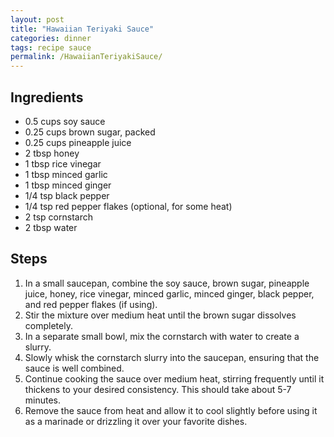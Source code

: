 ```yaml
---
layout: post
title: "Hawaiian Teriyaki Sauce"
categories: dinner
tags: recipe sauce
permalink: /HawaiianTeriyakiSauce/
---
```


## Ingredients

- 0.5 cups soy sauce
- 0.25 cups brown sugar, packed
- 0.25 cups pineapple juice
- 2 tbsp honey
- 1 tbsp rice vinegar
- 1 tbsp minced garlic
- 1 tbsp minced ginger
- 1/4 tsp black pepper
- 1/4 tsp red pepper flakes (optional, for some heat)
- 2 tsp cornstarch
- 2 tbsp water

## Steps

1. In a small saucepan, combine the soy sauce, brown sugar, pineapple juice,
   honey, rice vinegar, minced garlic, minced ginger, black pepper, and red
   pepper flakes (if using).
2. Stir the mixture over medium heat until the brown sugar dissolves completely.
3. In a separate small bowl, mix the cornstarch with water to create a slurry.
4. Slowly whisk the cornstarch slurry into the saucepan, ensuring that the sauce
   is well combined.
5. Continue cooking the sauce over medium heat, stirring frequently until it
   thickens to your desired consistency. This should take about 5-7 minutes.
6. Remove the sauce from heat and allow it to cool slightly before using it as a
   marinade or drizzling it over your favorite dishes.
